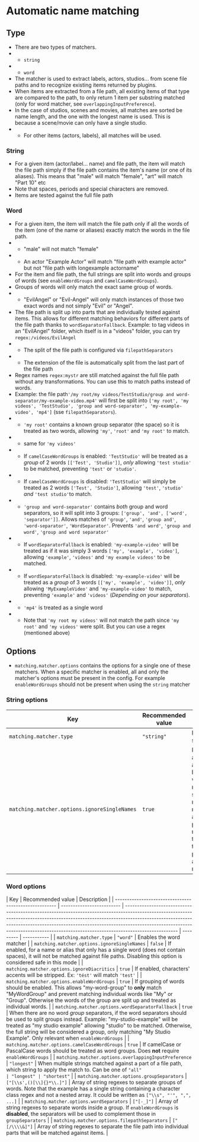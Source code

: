 # Automatic name matching

## Type

- There are two types of matchers.
- - `string`
- - `word`
- The matcher is used to extract labels, actors, studios... from scene file paths and to recognize existing items returned by plugins.
- When items are extracted from a file path, all existing items of that type are compared to the path, to only return 1 item per substring matched (only for word matcher, see `overlappingInputPreference`).
- In the case of studios, scenes and movies, all matches are sorted be name length, and the one with the longest name is used. This is because a scene/movie can only have a single studio.
- - For other items (actors, labels), all matches will be used.

### String

- For a given item (actor/label... name) and file path, the item will match the file path simply if the file path contains the item's name (or one of its aliases). This means that "male" will match "female", "art" will match "Part 10" etc
- Note that spaces, periods and special characters are removed.
- Items are tested against the full file path

### Word

- For a given item, the item will match the file path only if all the words of the item (one of the name or aliases) exactly match the words in the file path.
- - "male" will not match "female"
- - An actor "Example Actor" will match "file path with example actor" but not "file path with longexample actorname"
- For the item and file path, the full strings are split into words and groups of words (see `enableWordGroups` and `camelCaseWordGroups`).
- Groups of words will only match the exact same group of words.
- - "EvilAngel" or "Evil-Angel" will only match instances of those two exact words and not simply "Evil" or "Angel".
- The file path is split up into parts that are individually tested against items. This allows for different matching behaviors for different parts of the file path thanks to `wordSeparatorFallback`.
  Example: to tag videos in an "EvilAngel" folder, which itself is in a "videos" folder, you can try `regex:/videos/EvilAngel`
- - The split of the file path is configured via `filepathSeparators`
- - The extension of the file is automatically split from the last part of the file path
- Regex names `regex:mystr` are still matched against the full file path without any transformations. You can use this to match paths instead of words.
- Example: the file path`'/my root/my videos/TestStudio/group and word-separator/my-example-video.mp4'` will first be split into `['my root', 'my videos', 'TestStudio', 'group and word-separator', 'my-example-video', 'mp4']` (sse `filepathSeparators`).
- - `'my root'` contains a known group separator (the space) so it is treated as two words, allowing `'my'`, `'root'` and `'my root'` to match.
- - same for `'my videos'`
- - If `camelCaseWordGroups` is enabled: `'TestStudio'` will be treated as a _group_ of 2 words `[['Test', 'Studio']]`, _only_ allowing `'test studio'` to be matched, preventing `'test'` or `'studio'`.
- - If `camelCaseWordGroups` is disabled: `'TestStudio'` will simply be treated as 2 words `['Test', 'Studio']`, allowing `'test'`, `'studio'` _and_ `'test studio'`to match.
- - `'group and word-separator'` contains _both_ group and word separators, so it will split into 3 groups: `['group', 'and', ['word', 'separator']]`. Allows matches of `'group'`, `'and'`, `'group and'`, `'word-separator'`, `'WordSeparator'`. Prevents `'and word'`, `'group and word'`, `'group and word separator'`
- - If `wordSeparatorFallback` is enabled: `'my-example-video'` will be treated as if it was simply 3 words `['my', 'example', 'video']`, allowing `'example'`, `'videos'` and `'my example videos'` to be matched.
- - If `wordSeparatorFallback` is disabled: `'my-example-video'` will be treated as a _group_ of 3 words `[['my', 'example', 'video']]`, _only_ allowing `'MyExampleVideo'` and `'my-example-video'` to match, preventing `'example'` and `'videos'` (_Depending on your separators_).
- - `'mp4'` is treated as a single word
- - Note that `'my root my videos'` will not match the path since `'my root'` and `'my videos'` were split. But you can use a regex (mentioned above)

## Options

- `matching.matcher.options` contains the options for a single one of these matchers. When a specific matcher is enabled, all and only the matcher's options must be present in the config. For example `enableWordGroups` should not be present when using the `string` matcher

### String options

| Key                                          | Recommended value | Description                                                                                                                                                                                                 |
| -------------------------------------------- | ----------------- | ----------------------------------------------------------------------------------------------------------------------------------------------------------------------------------------------------------- |
| `matching.matcher.type`                      | `"string"`        | Enables the string matcher                                                                                                                                                                                  |
| `matching.matcher.options.ignoreSingleNames` | `true`            | If enabled, for a name or alias that only has a single word (does not contain spaces), it will not be matched against file paths. It is recommended to enable it in this mode to prevent aggressive matches |

### Word options

| Key                                                   | Recommended value         | Description                                                                                                                                                                                                                                                                                                                                    |
| ----------------------------------------------------- | ------------------------- | ---------------------------------------------------------------------------------------------------------------------------------------------------------------------------------------------------------------------------------------------------------------------------------------------------------------------------------------------- | --------- | ----------- |
| `matching.matcher.type`                               | `"word"`                  | Enables the word matcher                                                                                                                                                                                                                                                                                                                       |
| `matching.matcher.options.ignoreSingleNames`          | `false`                   | If enabled, for a name or alias that only has a single word (does not contain spaces), it will not be matched against file paths. Disabling this option is considered safe in this mode                                                                                                                                                        |
| `matching.matcher.options.ignoreDiacritics`           | `true`                    | If enabled, characters' accents will be stripped. Ex: `'tést'` will match `'test'`                                                                                                                                                                                                                                                             |
| `matching.matcher.options.enableWordGroups`           | `true`                    | If grouping of words should be enabled. This allows "my-word-group" to **only** match "MyWordGroup" and prevent matching individual words like "My" or "Group". Otherwise the words of the group are split up and treated as individual words.                                                                                                 |
| `matching.matcher.options.wordSeparatorFallback`      | `true`                    | When there are no word _group_ separators, if the word separators should be used to split groups instead. Example: "my-studio-example" will be treated as "my studio example" allowing "studio" to be matched. Otherwise, the full string will be considered a group, only matching "My Studio Example". Only relevant when `enableWordGroups` |
| `matching.matcher.options.camelCaseWordGroups`        | `true`                    | If camelCase or PascalCase words should be treated as word groups. Does **not** require `enableWordGroups`                                                                                                                                                                                                                                     |
| `matching.matcher.options.overlappingInputPreference` | `"longest"`               | When multiple strings matched against a part of a file path, which string to apply the match to. Can be one of `"all"                                                                                                                                                                                                                          | "longest" | "shortest"` |
| `matching.matcher.options.groupSeparators`            | `["[\\s',()[\\]{}*\\.]"]` | Array of string regexes to separate groups of words. Note that the example has a single string containing a character class regex and not a nested array. It could be written as `["\\s", "'", ",", ...]`                                                                                                                                      |
| `matching.matcher.options.wordSeparators`             | `["[-_]"]`                | Array of string regexes to separate words inside a group. If `enableWordGroups` is **disabled**, the separators will be used to complement those in `groupSeparators`                                                                                                                                                                          |
| `matching.matcher.options.filepathSeparators`         | `["[/\\\\&]"]`            | Array of string regexes to separate the file path into individual parts that will be matched against items.                                                                                                                                                                                                                                    |
